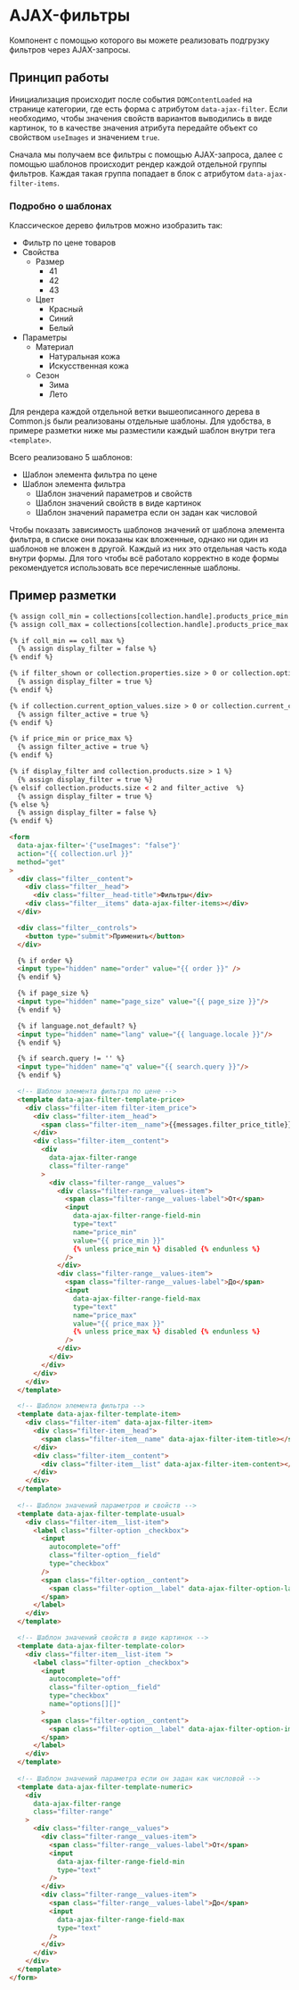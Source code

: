 # AJAX-фильтры

Компонент с помощью которого вы можете реализовать подгрузку фильтров через AJAX-запросы.

## Принцип работы

Инициализация происходит после события `DOMContentLoaded` на странице категории, где есть форма с атрибутом `data-ajax-filter`. Если необходимо, чтобы значения свойств вариантов выводились в виде картинок, то в качестве значения атрибута передайте объект со свойством `useImages` и значением `true`. 

Сначала мы получаем все фильтры с помощью AJAX-запроса, далее с помощью шаблонов происходит рендер каждой отдельной группы фильтров. Каждая такая группа попадает в блок с атрибутом `data-ajax-filter-items`.

### Подробно о шаблонах

Классическое дерево фильтров можно изобразить так:

- Фильтр по цене товаров
- Свойства 
    - Размер
        - 41
        - 42
        - 43
    - Цвет
        - Красный
        - Синий
        - Белый
- Параметры
    - Материал
        - Натуральная кожа
        - Искусственная кожа
    - Сезон
        - Зима
        - Лето

Для рендера каждой отдельной ветки вышеописанного дерева в Common.js были реализованы отдельные шаблоны. Для удобства, в примере разметки ниже мы разместили каждый шаблон внутри тега `<template>`. 

Всего реализовано 5 шаблонов:

 - Шаблон элемента фильтра по цене
 - Шаблон элемента фильтра
    - Шаблон значений параметров и свойств
    - Шаблон значений свойств в виде картинок
    - Шаблон значений параметра если он задан как числовой

Чтобы показать зависимость шаблонов значений от шаблона элемента фильтра, в списке они показаны как вложенные, однако ни один из шаблонов не вложен в другой. Каждый из них это отдельная часть кода внутри формы. Для того чтобы всё работало корректно в коде формы рекомендуется использовать все перечисленные шаблоны.

## Пример разметки

```html
{% assign coll_min = collections[collection.handle].products_price_min | round: 0 %}
{% assign coll_max = collections[collection.handle].products_price_max | round: 0 %}

{% if coll_min == coll_max %}
  {% assign display_filter = false %}
{% endif %}

{% if filter_shown or collection.properties.size > 0 or collection.options.size > 0 %}
  {% assign display_filter = true %}
{% endif %}

{% if collection.current_option_values.size > 0 or collection.current_characteristics.size > 0 %}
  {% assign filter_active = true %}
{% endif %}

{% if price_min or price_max %}
  {% assign filter_active = true %}
{% endif %}

{% if display_filter and collection.products.size > 1 %}
  {% assign display_filter = true %}
{% elsif collection.products.size < 2 and filter_active  %}
  {% assign display_filter = true %}
{% else %}
  {% assign display_filter = false %}
{% endif %}

<form
  data-ajax-filter='{"useImages": "false"}'
  action="{{ collection.url }}"
  method="get"
>
  <div class="filter__content">
    <div class="filter__head">
      <div class="filter__head-title">Фильтры</div>
    <div class="filter__items" data-ajax-filter-items></div>
  </div>

  <div class="filter__controls">
    <button type="submit">Применить</button>
  </div>

  {% if order %}
  <input type="hidden" name="order" value="{{ order }}" />
  {% endif %}

  {% if page_size %}
  <input type="hidden" name="page_size" value="{{ page_size }}"/>
  {% endif %}

  {% if language.not_default? %}
  <input type="hidden" name="lang" value="{{ language.locale }}"/>
  {% endif %}

  {% if search.query != '' %}
  <input type="hidden" name="q" value="{{ search.query }}"/>
  {% endif %}

  <!-- Шаблон элемента фильтра по цене -->
  <template data-ajax-filter-template-price>
    <div class="filter-item filter-item_price">
      <div class="filter-item__head">
        <span class="filter-item__name">{{messages.filter_price_title}}</span>
      </div>
      <div class="filter-item__content">
        <div
          data-ajax-filter-range
          class="filter-range"
        >
          <div class="filter-range__values">
            <div class="filter-range__values-item">
              <span class="filter-range__values-label">От</span>
              <input
                data-ajax-filter-range-field-min
                type="text"
                name="price_min"
                value="{{ price_min }}"
                {% unless price_min %} disabled {% endunless %}
              />
            </div>
            <div class="filter-range__values-item">
              <span class="filter-range__values-label">До</span>
              <input
                data-ajax-filter-range-field-max
                type="text"
                name="price_max"
                value="{{ price_max }}"
                {% unless price_max %} disabled {% endunless %}
              />
            </div>
          </div>
        </div>
      </div>
    </div>
  </template>

  <!-- Шаблон элемента фильтра -->
  <template data-ajax-filter-template-item>
    <div class="filter-item" data-ajax-filter-item>
      <div class="filter-item__head">
        <span class="filter-item__name" data-ajax-filter-item-title></span>
      </div>
      <div class="filter-item__content">
        <div class="filter-item__list" data-ajax-filter-item-content></div>
      </div>
    </div>
  </template>
        
  <!-- Шаблон значений параметров и свойств -->
  <template data-ajax-filter-template-usual>
    <div class="filter-item__list-item">
      <label class="filter-option _checkbox">
        <input
          autocomplete="off"
          class="filter-option__field"
          type="checkbox"
        />
        <span class="filter-option__content">
          <span class="filter-option__label" data-ajax-filter-option-label></span>
        </span>
      </label>
    </div>
  </template>

  <!-- Шаблон значений свойств в виде картинок -->
  <template data-ajax-filter-template-color>
    <div class="filter-item__list-item ">
      <label class="filter-option _checkbox">
        <input
          autocomplete="off"
          class="filter-option__field"
          type="checkbox"
          name="options[][]"
        >
        <span class="filter-option__content">
          <span class="filter-option__label" data-ajax-filter-option-image></span>
        </span>
      </label>
    </div>
  </template>
        
  <!-- Шаблон значений параметра если он задан как числовой -->
  <template data-ajax-filter-template-numeric>
    <div
      data-ajax-filter-range
      class="filter-range"
    >
      <div class="filter-range__values">
        <div class="filter-range__values-item">
          <span class="filter-range__values-label">От</span>
          <input
            data-ajax-filter-range-field-min
            type="text"
          />
        </div>
        <div class="filter-range__values-item">
          <span class="filter-range__values-label">До</span>
          <input
            data-ajax-filter-range-field-max
            type="text"
          />
        </div>
      </div>
    </div>
  </template>
</form>
```